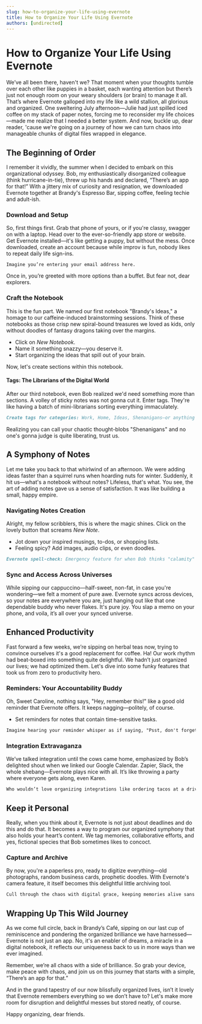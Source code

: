 ```yaml
---
slug: how-to-organize-your-life-using-evernote
title: How to Organize Your Life Using Evernote
authors: [undirected]
---
```



# How to Organize Your Life Using Evernote

We’ve all been there, haven't we? That moment when your thoughts tumble over each other like puppies in a basket, each wanting attention but there’s just not enough room on your weary shoulders (or brain) to manage it all. That’s where Evernote galloped into my life like a wild stallion, all glorious and organized. One sweltering July afternoon—Julie had just spilled iced coffee on my stack of paper notes, forcing me to reconsider my life choices—made me realize that I needed a better system. And now, buckle up, dear reader, 'cause we're going on a journey of how we can turn chaos into manageable chunks of digital files wrapped in elegance.

## The Beginning of Order

I remember it vividly, the summer when I decided to embark on this organizational odyssey. Bob, my enthusiastically disorganized colleague (think hurricane-in-tie), threw up his hands and declared, “There’s an app for that!” With a jittery mix of curiosity and resignation, we downloaded Evernote together at Brandy's Espresso Bar, sipping coffee, feeling techie and adult-ish.

### Download and Setup

So, first things first. Grab that phone of yours, or if you're classy, swagger on with a laptop. Head over to the ever-so-friendly app store or website. Get Evernote installed—it's like getting a puppy, but without the mess. Once downloaded, create an account because while improv is fun, nobody likes to repeat daily life sign-ins.

```shell
Imagine you’re entering your email address here.
```

Once in, you’re greeted with more options than a buffet. But fear not, dear explorers.

### Craft the Notebook

This is the fun part. We named our first notebook "Brandy's Ideas," a homage to our caffeine-induced brainstorming sessions. Think of these notebooks as those crisp new spiral-bound treasures we loved as kids, only without doodles of fantasy dragons taking over the margins. 

- Click on *New Notebook*.
- Name it something snazzy—you deserve it.
- Start organizing the ideas that spill out of your brain.

Now, let's create sections within this notebook.

#### Tags: The Librarians of the Digital World

After our third notebook, even Bob realized we'd need something more than sections. A volley of sticky notes was not gonna cut it. Enter tags. They're like having a batch of mini-librarians sorting everything immaculately.

```markdown
Create tags for categories: Work, Home, Ideas, Shenanigans—or anything really.
```

Realizing you can call your chaotic thought-blobs "Shenanigans" and no one's gonna judge is quite liberating, trust us.

## A Symphony of Notes

Let me take you back to that whirlwind of an afternoon. We were adding ideas faster than a squirrel runs when hoarding nuts for winter. Suddenly, it hit us—what's a notebook without notes? Lifeless, that's what. You see, the art of adding notes gave us a sense of satisfaction. It was like building a small, happy empire.

### Navigating Notes Creation

Alright, my fellow scribblers, this is where the magic shines. Click on the lovely button that screams *New Note*. 

- Jot down your inspired musings, to-dos, or shopping lists.
- Feeling spicy? Add images, audio clips, or even doodles.
  
```markdown
Evernote spell-check: Emergency feature for when Bob thinks "calamity" is spelled with a 'K.'
```

### Sync and Access Across Universes

While sipping our cappuccino—half-sweet, non-fat, in case you're wondering—we felt a moment of pure awe. Evernote syncs across devices, so your notes are everywhere you are, just hanging out like that one dependable buddy who never flakes. It's pure joy. You slap a memo on your phone, and voila, it’s all over your synced universe.

## Enhanced Productivity

Fast forward a few weeks, we’re sipping on herbal teas now, trying to convince ourselves it's a good replacement for coffee. Ha! Our work rhythm had beat-boxed into something quite delightful. We hadn’t just organized our lives; we had optimized them. Let's dive into some funky features that took us from zero to productivity hero.

### Reminders: Your Accountability Buddy

Oh, Sweet Caroline, nothing says, "Hey, remember this!" like a good old reminder that Evernote offers. It keeps nagging—politely, of course.

- Set reminders for notes that contain time-sensitive tasks.
  
```markdown
Imagine hearing your reminder whisper as if saying, "Psst, don't forget the 3 pm meeting!"
```

### Integration Extravaganza

We’ve talked integration until the cows came home, emphasized by Bob’s delighted shout when we linked our Google Calendar. Zapier, Slack, the whole shebang—Evernote plays nice with all. It’s like throwing a party where everyone gets along, even Karen.

```markdown
Who wouldn’t love organizing integrations like ordering tacos at a drive-thru?
```

## Keep it Personal

Really, when you think about it, Evernote is not just about deadlines and do this and do that. It becomes a way to program our organized symphony that also holds your heart’s content. We tag memories, collaborative efforts, and yes, fictional species that Bob sometimes likes to concoct.

### Capture and Archive

By now, you're a paperless pro, ready to digitize everything—old photographs, random business cards, prophetic doodles. With Evernote's camera feature, it itself becomes this delightful little archiving tool.

```markdown
Cull through the chaos with digital grace, keeping memories alive sans dust.
```

## Wrapping Up This Wild Journey

As we come full circle, back in Brandy’s Café, sipping on our last cup of reminiscence and pondering the organized brilliance we have harnessed—Evernote is not just an app. No, it's an enabler of dreams, a miracle in a digital notebook, it reflects our uniqueness back to us in more ways than we ever imagined.

Remember, we’re all chaos with a side of brilliance. So grab your device, make peace with chaos, and join us on this journey that starts with a simple, “There’s an app for that.”

And in the grand tapestry of our now blissfully organized lives, isn’t it lovely that Evernote remembers everything so we don’t have to? Let's make more room for disruption and delightful messes but stored neatly, of course.

Happy organizing, dear friends.